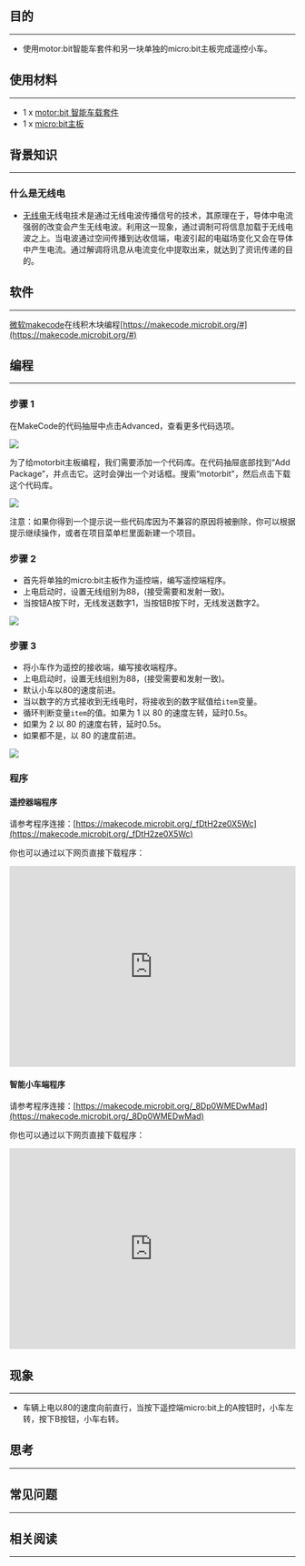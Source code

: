 ## 目的
---

- 使用motor:bit智能车套件和另一块单独的micro:bit主板完成遥控小车。

## 使用材料
---

- 1 x [motor:bit 智能车载套件](https://www.elecfreaks.com/estore/motor-bit-acrylic-smart-car-kit-with-micro-bit-board.html)
- 1 x [micro:bit主板](https://www.elecfreaks.com/estore/bbc-micro-bit-board-for-coding-programming.html#!prettyPhoto)

## 背景知识
---
### 什么是无线电

- [无线电](https://en.wikipedia.org/wiki/Radio)无线电技术是通过无线电波传播信号的技术，其原理在于，导体中电流强弱的改变会产生无线电波。利用这一现象，通过调制可将信息加载于无线电波之上。当电波通过空间传播到达收信端，电波引起的电磁场变化又会在导体中产生电流。通过解调将讯息从电流变化中提取出来，就达到了资讯传递的目的。


## 软件
---
[微软makecode](https://makecode.microbit.org/#)在线积木块编程[https://makecode.microbit.org/#](https://makecode.microbit.org/#)


## 编程
---
### 步骤 1
在MakeCode的代码抽屉中点击Advanced，查看更多代码选项。

![](https://i.imgur.com/LjMR5IU.png)

为了给motorbit主板编程，我们需要添加一个代码库。在代码抽屉底部找到“Add Package”，并点击它。这时会弹出一个对话框。搜索“motorbit"，然后点击下载这个代码库。

![](https://i.imgur.com/XDlSfIS.png)

注意：如果你得到一个提示说一些代码库因为不兼容的原因将被删除，你可以根据提示继续操作，或者在项目菜单栏里面新建一个项目。

### 步骤 2

- 首先将单独的micro:bit主板作为遥控端，编写遥控端程序。
- 上电启动时，设置无线组别为88，(接受需要和发射一致)。
- 当按钮A按下时，无线发送数字1，当按钮B按下时，无线发送数字2。

![](https://i.imgur.com/RubvVRM.png)


### 步骤 3

- 将小车作为遥控的接收端，编写接收端程序。
- 上电启动时，设置无线组别为88，(接受需要和发射一致)。
- 默认小车以80的速度前进。
- 当以数字的方式接收到无线电时，将接收到的数字赋值给`item`变量。
- 循环判断变量`item`的值。如果为 1 以 80 的速度左转，延时0.5s。
- 如果为 2 以 80 的速度右转，延时0.5s。
- 如果都不是，以 80 的速度前进。
 
![](https://i.imgur.com/TN6GnPt.png)


### 程序
#### 遥控器端程序
请参考程序连接：[https://makecode.microbit.org/_fDtH2ze0X5Wc](https://makecode.microbit.org/_fDtH2ze0X5Wc)

你也可以通过以下网页直接下载程序：
<div style="position:relative;height:0;padding-bottom:70%;overflow:hidden;"><iframe style="position:absolute;top:0;left:0;width:100%;height:100%;" src="https://makecode.microbit.org/#pub:_fDtH2ze0X5Wc" frameborder="0" sandbox="allow-popups allow-forms allow-scripts allow-same-origin"></iframe></div>

#### 智能小车端程序

请参考程序连接：[https://makecode.microbit.org/_8Dp0WMEDwMad](https://makecode.microbit.org/_8Dp0WMEDwMad)

你也可以通过以下网页直接下载程序：
<div style="position:relative;height:0;padding-bottom:70%;overflow:hidden;"><iframe style="position:absolute;top:0;left:0;width:100%;height:100%;" src="https://makecode.microbit.org/#pub:_8Dp0WMEDwMad" frameborder="0" sandbox="allow-popups allow-forms allow-scripts allow-same-origin"></iframe></div>



## 现象
---
- 车辆上电以80的速度向前直行，当按下遥控端micro:bit上的A按钮时，小车左转，按下B按钮，小车右转。

## 思考
---


## 常见问题
---


## 相关阅读  
---

